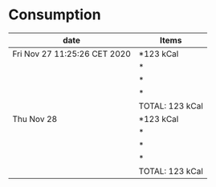 #  **Consumption**


|            date                | Items                                               | 
|--------------------------------|-----------------------------------------------------|
|  Fri Nov 27 11:25:26 CET 2020  | *123 kCal                                           |
|                                | *                                                   |
|                                | *                                                   |
|                                | *                                                   |
|                                | TOTAL: 123 kCal                                     |
|  Thu Nov 28                    | *123 kCal                                           |
|                                | *                                                   |
|                                | *                                                   |
|                                | *                                                   |
|                                | TOTAL: 123 kCal                                     |


